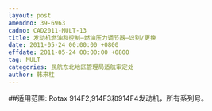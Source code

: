 ```yaml
---
layout: post
amendno: 39-6963
cadno: CAD2011-MULT-13
title: 发动机燃油和控制—燃油压力调节器—识别/更换
date: 2011-05-24 00:00:00 +0800
effdate: 2011-05-24 00:00:00 +0800
tag: MULT
categories: 民航东北地区管理局适航审定处
author: 韩来柱
---
```


##适用范围:
Rotax 914F2,914F3和914F4发动机，所有系列号。

